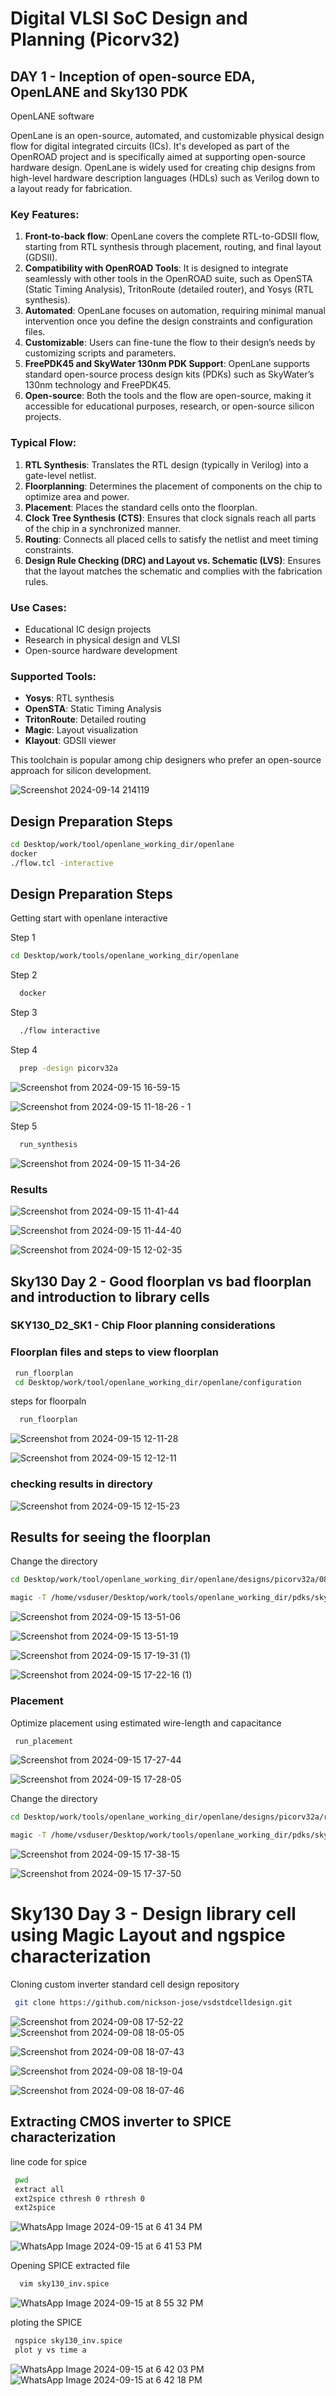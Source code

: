 
#  Digital VLSI SoC Design and Planning (Picorv32)


## DAY 1 - Inception of open-source EDA, OpenLANE and Sky130 PDK

OpenLANE software 



OpenLane is an open-source, automated, and customizable physical design flow for digital integrated circuits (ICs). It's developed as part of the OpenROAD project and is specifically aimed at supporting open-source hardware design. OpenLane is widely used for creating chip designs from high-level hardware description languages (HDLs) such as Verilog down to a layout ready for fabrication.

### Key Features:
1. **Front-to-back flow**: OpenLane covers the complete RTL-to-GDSII flow, starting from RTL synthesis through placement, routing, and final layout (GDSII).
2. **Compatibility with OpenROAD Tools**: It is designed to integrate seamlessly with other tools in the OpenROAD suite, such as OpenSTA (Static Timing Analysis), TritonRoute (detailed router), and Yosys (RTL synthesis).
3. **Automated**: OpenLane focuses on automation, requiring minimal manual intervention once you define the design constraints and configuration files.
4. **Customizable**: Users can fine-tune the flow to their design’s needs by customizing scripts and parameters.
5. **FreePDK45 and SkyWater 130nm PDK Support**: OpenLane supports standard open-source process design kits (PDKs) such as SkyWater’s 130nm technology and FreePDK45.
6. **Open-source**: Both the tools and the flow are open-source, making it accessible for educational purposes, research, or open-source silicon projects.

### Typical Flow:
1. **RTL Synthesis**: Translates the RTL design (typically in Verilog) into a gate-level netlist.
2. **Floorplanning**: Determines the placement of components on the chip to optimize area and power.
3. **Placement**: Places the standard cells onto the floorplan.
4. **Clock Tree Synthesis (CTS)**: Ensures that clock signals reach all parts of the chip in a synchronized manner.
5. **Routing**: Connects all placed cells to satisfy the netlist and meet timing constraints.
6. **Design Rule Checking (DRC) and Layout vs. Schematic (LVS)**: Ensures that the layout matches the schematic and complies with the fabrication rules.

### Use Cases:
- Educational IC design projects
- Research in physical design and VLSI
- Open-source hardware development

### Supported Tools:
- **Yosys**: RTL synthesis
- **OpenSTA**: Static Timing Analysis
- **TritonRoute**: Detailed routing
- **Magic**: Layout visualization
- **Klayout**: GDSII viewer

This toolchain is popular among chip designers who prefer an open-source approach for silicon development.

![Screenshot 2024-09-14 214119](https://github.com/user-attachments/assets/8b429601-b477-42f5-b707-4ba6014a4803)

    

## Design Preparation Steps



```bash
cd Desktop/work/tool/openlane_working_dir/openlane
docker
./flow.tcl -interactive
```
    
## Design Preparation Steps

Getting start with openlane interactive 

Step 1 

```bash
cd Desktop/work/tools/openlane_working_dir/openlane
```

Step 2

```bash
  docker
```

Step 3

```bash
  ./flow interactive
```

Step 4

```bash
  prep -design picorv32a
```
![Screenshot from 2024-09-15 16-59-15](https://github.com/user-attachments/assets/8a79ab4a-1497-4a5e-acc7-a4b73778b8d6)


![Screenshot from 2024-09-15 11-18-26 - 1](https://github.com/user-attachments/assets/1dfaba9e-c3ca-4f75-adf4-313802ce9b90)


Step 5

```bash
  run_synthesis
```

![Screenshot from 2024-09-15 11-34-26](https://github.com/user-attachments/assets/2df618ab-f2f7-4402-b5a0-e5279980762c)

### Results
![Screenshot from 2024-09-15 11-41-44](https://github.com/user-attachments/assets/00cd68e7-d065-413d-80b2-ff4f311413ee)

![Screenshot from 2024-09-15 11-44-40](https://github.com/user-attachments/assets/633a0cf9-ce3c-406b-bebb-a020acc91b72)

![Screenshot from 2024-09-15 12-02-35](https://github.com/user-attachments/assets/28f3bc2a-df9c-4f9f-9355-5c2604898b92)

## Sky130 Day 2 - Good floorplan vs bad floorplan and introduction to library cells

### SKY130_D2_SK1 - Chip Floor planning considerations

### Floorplan files and steps to view floorplan


```bash
 run_floorplan
 cd Desktop/work/tool/openlane_working_dir/openlane/configuration
```

steps for floorpaln

```bash
  run_floorplan
```
![Screenshot from 2024-09-15 12-11-28](https://github.com/user-attachments/assets/4c4a2c39-bedc-4dae-bb7c-e1b509b83f82)

![Screenshot from 2024-09-15 12-12-11](https://github.com/user-attachments/assets/7cff88ad-cfa5-4698-9f08-9390de21a3b6)

### checking results in directory

![Screenshot from 2024-09-15 12-15-23](https://github.com/user-attachments/assets/b3ac3cbc-e7d2-43de-8594-0091e20c3889)

## Results for seeing the floorplan 

Change the directory

```bash
cd Desktop/work/tool/openlane_working_dir/openlane/designs/picorv32a/08-09_14-03/results/floorplan
```

```bash
magic -T /home/vsduser/Desktop/work/tools/openlane_working_dir/pdks/sky130A/libs.tech/magic/sky130A.tech lef read ../../tmp/merged.lef def read picorv32a.floorplan.def &
```



![Screenshot from 2024-09-15 13-51-06](https://github.com/user-attachments/assets/b54448e2-8f90-458e-a535-205005172029)

![Screenshot from 2024-09-15 13-51-19](https://github.com/user-attachments/assets/79ad2e81-fb17-4b06-a788-369a328f426b)

![Screenshot from 2024-09-15 17-19-31 (1)](https://github.com/user-attachments/assets/e1500972-6f0e-4012-b7c6-e41a76ec20a8)

![Screenshot from 2024-09-15 17-22-16 (1)](https://github.com/user-attachments/assets/591d7ebd-8879-406b-b916-c429149e5e5b)

### Placement 
 Optimize placement using estimated wire-length and capacitance

 ```bash
  run_placement
```
![Screenshot from 2024-09-15 17-27-44](https://github.com/user-attachments/assets/024a1b44-5300-4184-8c9f-20e6a2a70304)

![Screenshot from 2024-09-15 17-28-05](https://github.com/user-attachments/assets/ac988eee-9959-467f-86e0-8f8ee95e79e9)


Change the directory

```bash
cd Desktop/work/tools/openlane_working_dir/openlane/designs/picorv32a/runs/09-09_06-53/results/placement/
```

```bash
magic -T /home/vsduser/Desktop/work/tools/openlane_working_dir/pdks/sky130A/libs.tech/magic/sky130A.tech lef read ../../tmp/merged.lef def read picorv32a.placement.def &
```


![Screenshot from 2024-09-15 17-38-15](https://github.com/user-attachments/assets/4091e2c4-9163-4e38-be6c-eb7c9306cb89)

![Screenshot from 2024-09-15 17-37-50](https://github.com/user-attachments/assets/b17e4e00-f49e-4602-b5ed-4ffe02ce16f7)

# Sky130 Day 3 - Design library cell using Magic Layout and ngspice characterization
Cloning custom inverter standard cell design repository
```bash
 git clone https://github.com/nickson-jose/vsdstdcelldesign.git
```

![Screenshot from 2024-09-08 17-52-22](https://github.com/user-attachments/assets/8dd5b4d6-1c62-4587-8798-f749dd6f9f48)
![Screenshot from 2024-09-08 18-05-05](https://github.com/user-attachments/assets/1ddd579d-2a35-4b50-88f6-6596f6188b63)


![Screenshot from 2024-09-08 18-07-43](https://github.com/user-attachments/assets/0a7da060-1ef3-42f2-b740-80ec0bca8336)

![Screenshot from 2024-09-08 18-19-04](https://github.com/user-attachments/assets/934ea196-e7b1-45ed-b42a-2ffc6fb0d9cd)

![Screenshot from 2024-09-08 18-07-46](https://github.com/user-attachments/assets/8b650bc9-0325-4eb1-95f8-d71c32665df9)

## Extracting CMOS inverter to SPICE characterization
line code for spice
```bash
 pwd
 extract all
 ext2spice cthresh 0 rthresh 0
 ext2spice
```

![WhatsApp Image 2024-09-15 at 6 41 34 PM](https://github.com/user-attachments/assets/153ef8a5-8a57-464a-beb7-e9ff15c975a9)

![WhatsApp Image 2024-09-15 at 6 41 53 PM](https://github.com/user-attachments/assets/650889ff-f858-44e6-ace6-063ce0794773)

Opening SPICE extracted file
```bash
  vim sky130_inv.spice
```

![WhatsApp Image 2024-09-15 at 8 55 32 PM](https://github.com/user-attachments/assets/e4bd7c52-5ca8-44db-8942-f4d2a0fb57ed)

ploting the SPICE
```bash
 ngspice sky130_inv.spice
 plot y vs time a
```
![WhatsApp Image 2024-09-15 at 6 42 03 PM](https://github.com/user-attachments/assets/44cb0a55-260d-422c-b4ef-e54e4604ea02)
![WhatsApp Image 2024-09-15 at 6 42 18 PM](https://github.com/user-attachments/assets/2ec0a303-dfd0-46e5-a5b3-3dc710b08cf5)












